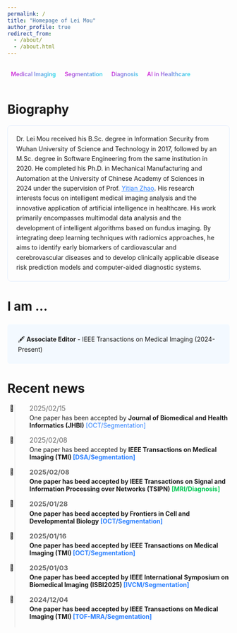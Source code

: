 ```yaml
---
permalink: /
title: "Homepage of Lei Mou"
author_profile: true
redirect_from: 
  - /about/
  - /about.html
---
```


<style>
:root {
    --gradient-start: #FF00D4;
    --gradient-end: #00FFEE;
    --accent-color: #2A7FFF;
}

/* 增强导航栏设计 */
.gradient-nav {
    padding: 1.0rem 0;
    position: sticky;
    top: 0;
    z-index: 50;
}

.gradient-nav a {
    font-family: 'Inter', system-ui, sans-serif;
    font-weight: 600;
    font-size: 0.8rem;
    text-decoration: none;
    background: linear-gradient(135deg, var(--gradient-start), var(--gradient-end));
    -webkit-background-clip: text;
    background-clip: text;
    color: transparent;
    padding: 0.5rem 0.5rem;
    border-radius: 5px;
    transition: all 0.3s cubic-bezier(0.4, 0, 0.2, 1);
}

.gradient-nav a:hover {
    transform: translateY(-2px);
    background: linear-gradient(135deg, var(--gradient-start), var(--gradient-end));
    color: white !important;
    box-shadow: 0 4px 12px rgba(0,103,255,0.15);
}

/* 内容容器优化 */
.container {
    max-width: 880px;
    margin: 0 auto;
    padding: 1rem 1rem;
}


/* 传记段落优化 */
.bio {
    line-height: 1.6;
    padding: 1.2rem;
    border-radius:8px;
    border: 1px solid rgba(0,103,255,0.1);
}

/* 新闻时间线设计 */
.news-item {
    position: relative;
    padding: 0 0 1.0rem 2.0rem;
    border-left: 2px solid rgba(127, 127, 127, 0.1);
    margin-left: 1.0rem;
}

.news-item::before {
    content: "📌";
    position: absolute;
    left: -0.8rem;
    padding: 0px;
}

.news-date {
    color: #666;
    font-size: 0.95rem;
    margin-bottom: 0.2rem;
}

</style>

<div class="gradient-nav" align="left">
    <a>Medical Imaging</a>
    <a>Segmentation</a>
    <a>Diagnosis</a>
    <a>AI in Healthcare</a>
</div>

<h1>Biography</h1>

<p class="bio">
Dr. Lei Mou received his B.Sc. degree in Information Security from Wuhan University of Science and Technology in 2017, followed by an M.Sc. degree in Software Engineering from the same institution in 2020. He completed his Ph.D. in Mechanical Manufacturing and Automation at the University of Chinese Academy of Sciences in 2024 under the supervision of Prof. <a href="https://ytianzhao.github.io/" style="color: var(--accent-color); text-decoration: underline;">Yitian Zhao</a>. His research interests focus on intelligent medical imaging analysis and the innovative application of artificial intelligence in healthcare. His work primarily encompasses multimodal data analysis and the development of intelligent algorithms based on fundus imaging. By integrating deep learning techniques with radiomics approaches, he aims to identify early biomarkers of cardiovascular and cerebrovascular diseases and to develop clinically applicable disease risk prediction models and computer-aided diagnostic systems.
</p>

<h1>I am ...</h1>

<div style="background: #f3f9ff; padding: 1.5rem; border-radius: 5px; margin: 1.5rem 0;">
🖋️ <strong>Associate Editor</strong> - IEEE Transactions on Medical Imaging (2024-Present)
</div>

<h1>Recent news</h1>

<div class="news-item">
    <div class="news-date">2025/02/15</div>
    One paper has been accepted by <strong>Journal of Biomedical and Health Informatics (JHBI)</strong> <span style="color: #2A7FFF;">[OCT/Segmentation]</span>
</div>

<div class="news-item">
    <div class="news-date">2025/02/08</div>
    One paper has beed accepted by <strong>IEEE Transactions on Medical Imaging (TMI)<strong> <span style="color: #2A7FFF;">[DSA/Segmentation]</span>
</div>

<div class="news-item">
    <div class="news-date">2025/02/08</div>
    One paper has beed accepted by <strong>IEEE Transactions on Signal and Information Processing over Networks (TSIPN) <span style="color: #00C853;">[MRI/Diagnosis]</span>
</div>

<div class="news-item">
    <div class="news-date">2025/01/28</div>
    One paper has beed accepted by <strong>Frontiers in Cell and Developmental Biology <span style="color: #2A7FFF;">[OCT/Segmentation]</span>
</div>

<div class="news-item">
    <div class="news-date">2025/01/16</div>
    One paper has beed accepted by <strong>IEEE Transactions on Medical Imaging (TMI) <span style="color: #2A7FFF;">[OCT/Segmentation]</span>
</div>

<div class="news-item">
    <div class="news-date">2025/01/03</div>
    One paper has beed accepted by <strong>IEEE International Symposium on Biomedical Imaging (ISBI2025) <span style="color: #2A7FFF;">[IVCM/Segmentation]</span>
</div>

<div class="news-item">
    <div class="news-date">2024/12/04</div>
    One paper has beed accepted by <strong>IEEE Transactions on Medical Imaging (TMI) <span style="color: #2A7FFF;">[TOF-MRA/Segmentation]</span>
</div>